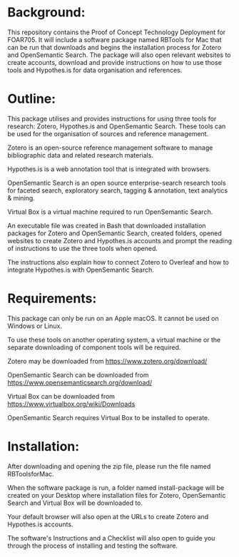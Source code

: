 # Background:

This repository contains the Proof of Concept Technology Deployment for FOAR705. It will include a software package named RBTools for Mac that can be run that downloads and begins the installation process for Zotero and OpenSemantic Search. The package will also open relevant websites to create accounts, download and provide instructions on how to use those tools and Hypothes.is for data organisation and references.

# Outline:

This package utilises and provides instructions for using three tools for research: Zotero, Hypothes.is and OpenSemantic Search. These tools can be used for the organisation of sources and reference management.

Zotero is an open-source reference management software to manage bibliographic data and related research materials.

Hypothes.is is a web annotation tool that is integrated with browsers.

OpenSemantic Search is an open source enterprise-search research tools for faceted search, exploratory search, tagging & annotation, text analytics & mining.

Virtual Box is a virtual machine required to run OpenSemantic Search.

An executable file was created in Bash that downloaded installation packages for Zotero and OpenSemantic Search, created folders, opened websites to create Zotero and Hypothes.is accounts and prompt the reading of instructions to use the three tools when opened.

The instructions also explain how to connect Zotero to Overleaf and how to integrate Hypothes.is with OpenSemantic Search.

# Requirements:

This package can only be run on an Apple macOS. It cannot be used on Windows or Linux.

To use these tools on another operating system, a virtual machine or the separate downloading of component tools will be required.

Zotero may be downloaded from https://www.zotero.org/download/

OpenSemantic Search can be downloaded from https://www.opensemanticsearch.org/download/

Virtual Box can be downloaded from https://www.virtualbox.org/wiki/Downloads

OpenSemantic Search requires Virtual Box to be installed to operate.

# Installation:

After downloading and opening the zip file, please run the file named RBToolsforMac.

When the software package is run, a folder named install-package will be created on your Desktop where installation files for Zotero, OpenSemantic Search and Virtual Box will be downloaded to.

Your default browser will also open at the URLs to create Zotero and Hypothes.is accounts.

The software's Instructions and a Checklist will also open to guide you through the process of installing and testing the software.

